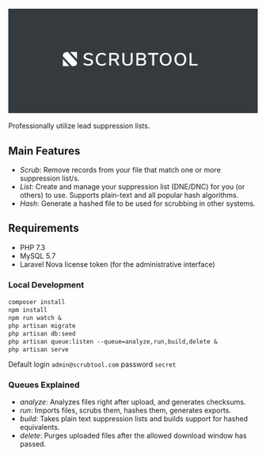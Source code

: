 ![Scrubtool](./public/img/logo-social.png)

Professionally utilize lead suppression lists.

## Main Features

* *Scrub*: Remove records from your file that match one or more suppression list/s.
* *List*: Create and manage your suppression list (DNE/DNC) for you (or others) to use. Supports plain-text and all popular hash algorithms.
* *Hash*: Generate a hashed file to be used for scrubbing in other systems.

## Requirements

* PHP 7.3
* MySQL 5.7
* Laravel Nova license token (for the administrative interface)

### Local Development

    composer install
    npm install
    npm run watch &
    php artisan migrate
    php artisan db:seed
    php artisan queue:listen --queue=analyze,run,build,delete &
    php artisan serve

Default login `admin@scrubtool.com` password `secret`

### Queues Explained

* *analyze*: Analyzes files right after upload, and generates checksums.
* *run*: Imports files, scrubs them, hashes them, generates exports.
* *build*: Takes plain text suppression lists and builds support for hashed equivalents.
* *delete*: Purges uploaded files after the allowed download window has passed.
